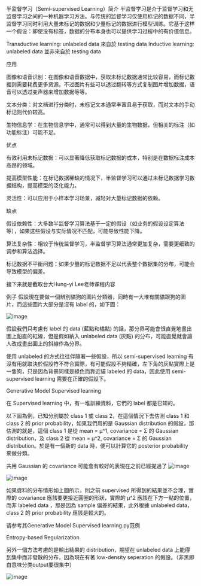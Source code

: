 半监督学习（Semi-supervised Learning）简介
半监督学习是介于监督学习和无监督学习之间的一种机器学习方法。与传统的监督学习仅使用标记的数据不同，半监督学习同时利用大量未标记的数据和少量标记的数据进行模型训练。它基于这样一个假设：即使没有标签，数据的分布本身也可以提供学习过程中的有价值信息。

Transductive learning: unlabeled data 來自於 testing data
Inductive learning: unlabeled data 並非來自於 testing data

应用

图像和语音识别：在图像和语音数据中，获取未标记数据通常比较容易，而标记数据则需要耗费更多资源。不过图片有些可以透过翻转等方式复制图片增加数据，语音可以透过变声器来增加数据等等。

文本分类：对文档进行分类时，未标记文本通常丰富且易于获取，而对文本的手动标记则代价较高。

生物信息学：在生物信息学中，通常可以得到大量的生物数据，但相关的标注（如功能标注）可能不足。

优点

有效利用未标记数据：可以显著降低获取标记数据的成本，特别是在数据标注成本高昂的领域。

提高模型性能：在标记数据稀缺的情况下，半监督学习可以通过未标记数据学习数据结构，提高模型的泛化能力。

灵活性：可以应用于小样本学习场景，减轻对大量标记数据的依赖。

缺点

假设依赖性：大多数半监督学习算法基于一定的假设（如业务的假设设定算法等），如果这些假设与实际情况不匹配，可能导致性能下降。

算法复杂性：相较于传统监督学习，半监督学习算法通常更加复杂，需要更细致的调参和算法选择。

标记数据不平衡问题：如果少量的标记数据不足以代表整个数据集的分布，可能会导致模型的偏差。

接下来就是截取台大Hung-yi Lee老师课程内容

例子
假設現在要做一個辨別貓狗的圖片分類器，同時有一大堆有關貓跟狗的圖片，而這些圖片大部分是沒有 label 的，如下圖：

![image](https://github.com/joycelai140420/MachineLearning/assets/167413809/b869a91a-b5a2-4d61-9449-f58febce3f75)

假設我們只考慮有 label 的 data (藍點和橘點) 的話，那分界可能會很直覺地畫出圖上鉛直的紅線，但是假如納入 unlabeled data (灰點) 的分布，可能直覺就會讓人改成畫出圖上的斜線作為分界。

使用 unlabeled 的方式往往伴隨著一些假設，所以 semi-supervised learning 有沒有用就取決於假設符不符合實際，有可能假設不夠精確，左下角的灰點實際上是一隻狗，只是因為背景同樣是綠色而靠近貓 labeled 的 data，因此使用 semi-supervised learning 需要在正確的假設下。

Generative Model Supervised learning

在 Supervised learning 中，有一堆訓練資料，它們的 label 都是已知的。

以下圖為例，已知分別屬於 class 1 或 class 2，在這個情況下去估測 class 1 和 class 2 的 prior probability，如果我們用的是 Gaussian distribution 的假設，那估測的就是，這個 class 1 是從 mean = μ^1, covariance = Σ 的 Gaussian distribution，及 class 2 從 mean = μ^2, covariance = Σ 的 Gaussian distribution。於是有一個新的 data 時，便可以計算它的 posterior probability 來做分類。

共用 Gaussian 的 covariance 可能會有較好的表現在之前已經提過了
![image](https://github.com/joycelai140420/MachineLearning/assets/167413809/33f47ae8-415a-40c9-aacc-bce23d6c5d99)

![image](https://github.com/joycelai140420/MachineLearning/assets/167413809/76bd8795-e8ed-4ef2-a210-5a36ebba2cc9)

如果資料的分布情形如上圖所示，則之前 supervised 所得到的結果並不合理，實際的 covariance 應該要更接近圓圈的形狀，實際的 μ^2 應該在下方一點的位置，而非 labeled data ，那是因為 sample 偏差的結果，此外根據 unlabeled data，class 2 的 prior probability 應該是較大的。

请参考其Generative Model Supervised learning.py范例

Entropy-based Regularization

另外一個方法考慮的是輸出結果的 distribution，期望在 unlabeled data 上能得到集中而非發散的分布，因為現在有著 low-density seperation 的假設。（非黑即白意味分类output要很集中）

![image](https://github.com/joycelai140420/MachineLearning/assets/167413809/81b979d5-7cea-4803-af53-598bed762f7a)




